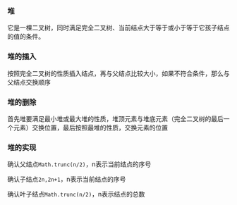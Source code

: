 ### 堆

它是一棵二叉树，同时满足完全二叉树、当前结点大于等于或小于等于它孩子结点的值的条件。

### 堆的插入

按照完全二叉树的性质插入结点，再与父结点比较大小，如果不符合条件，那么与父结点交换顺序

### 堆的删除

首先堆要满足最小堆或最大堆的性质，堆顶元素与堆底元素（完全二叉树的最后一个元素）交换位置，最后按照最堆的性质，交换元素的位置

### 堆的实现

确认父结点`Math.trunc(n/2)`，n表示当前结点的序号

确认子结点`2n,2n+1`，n表示当前结点的序号

确认叶子结点`Math.trunc(n/2)`，n表示结点的总数
